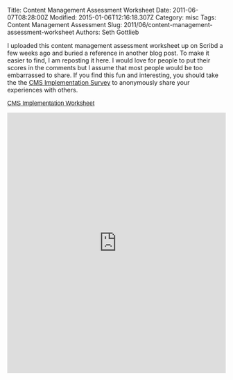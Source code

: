 Title: Content Management Assessment Worksheet
Date: 2011-06-07T08:28:00Z
Modified: 2015-01-06T12:16:18.307Z
Category: misc
Tags: Content Management Assessment
Slug: 2011/06/content-management-assessment-worksheet
Authors: Seth Gottlieb

I uploaded this content management assessment worksheet up on Scribd a few weeks ago and buried a reference in another blog post. To make it easier to find, I am reposting it here. I would love for people to put their scores in the comments but I assume that most people would be too embarrassed to share. If you find this fun and interesting, you should take the the [CMS Implementation Survey](https://www.surveymonkey.com/s/B8Y3HJ2) to anonymously share your experiences with others.

  

  
<a href="http://www.scribd.com/doc/54963380/CMS-Implementation-Worksheet" style="margin: 12px auto 6px auto; font-family: Helvetica,Arial,Sans-serif; font-style: normal; font-variant: normal; font-weight: normal; font-size: 14px; line-height: normal; font-size-adjust: none; font-stretch: normal; -x-system-font: none; display: block; text-decoration: underline;" title="View CMS Implementation Worksheet on Scribd">CMS Implementation Worksheet</a>

<iframe class="scribd_iframe_embed" data-aspect-ratio="1.2938689217759" data-auto-height="true" frameborder="0" height="600" id="doc_86727" scrolling="no" src="http://www.scribd.com/embeds/54963380/content?start_page=1&amp;view_mode=slideshow&amp;access_key=key-2hmkoujdmb0jpo16m0bj" width="100%"></iframe>

<script type="text/javascript">(function() { var scribd = document.createElement("script"); scribd.type = "text/javascript"; scribd.async = true; scribd.src = "http://www.scribd.com/javascripts/embed_code/inject.js"; var s = document.getElementsByTagName("script")[0]; s.parentNode.insertBefore(scribd, s); })();</script>

  

